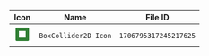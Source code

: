 | Icon | Name | File ID |
| ---  | ---  | ---     |
| ![](BoxCollider2D%20Icon.png) | `BoxCollider2D Icon` | `1706795317245217625` |
